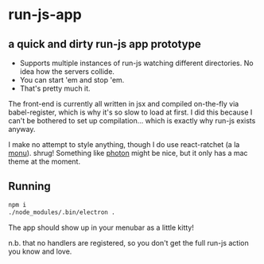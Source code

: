 # run-js-app
## a quick and dirty run-js app prototype

- Supports multiple instances of run-js watching different directories. No idea how the servers collide.
- You can start 'em and stop 'em.
- That's pretty much it.

The front-end is currently all written in jsx and compiled on-the-fly via babel-register, which is why it's so slow to load at first. I did this because I can't be bothered to set up compilation... which is exactly why run-js exists anyway.

I make no attempt to style anything, though I do use react-ratchet (a la [monu](https://github.com/maxogden/monu)). shrug! Something like [photon](https://github.com/connors/photon) might be nice, but it only has a mac theme at the moment.

## Running

```sh
npm i
./node_modules/.bin/electron .
```

The app should show up in your menubar as a little kitty!

n.b. that no handlers are registered, so you don't get the full run-js action you know and love.
